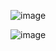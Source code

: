 ![image](https://github.com/Edinam-Ukpabio/Edinam-Ukpabio/assets/91130565/b9c27a57-8842-4f13-b6cc-a4af24c08f0a)

![image](https://github.com/Edinam-Ukpabio/Edinam-Ukpabio/assets/91130565/aa899bf9-aeb5-483c-b067-6a316ae7b083)
